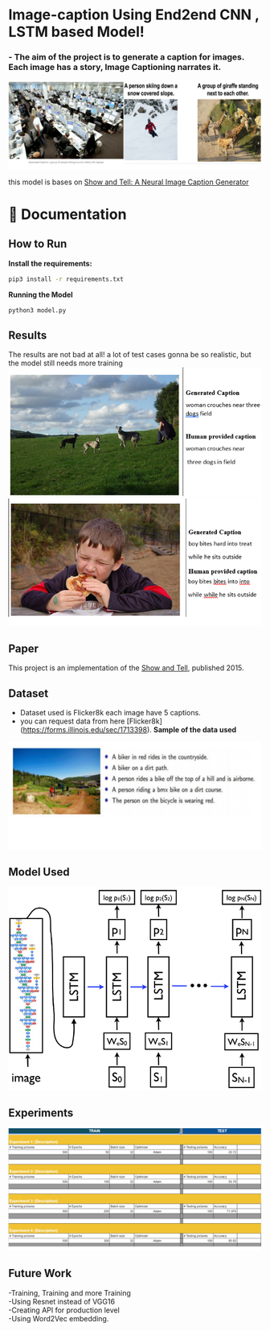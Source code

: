 # Image-caption Using End2end CNN , LSTM based Model!
<h3>- The aim of the project is to generate a caption for images.<br>
 Each image has a story, Image Captioning narrates it.
</h3>
<img src = "/PretrainedModel/Out.png">

 
 this model is bases on [Show and Tell: A Neural Image Caption Generator
](https://arxiv.org/pdf/1411.4555.pdf)

📖 Documentation
================
## How to Run
**Install the requirements:**
```bash
pip3 install -r requirements.txt 
```
**Running the Model**
```bash
python3 model.py
```

## Results

The results are not bad at all! a lot of test cases gonna be so realistic, but the model still needs more training
<img src = "/PretrainedModel/r1.png">
<img src = "/PretrainedModel/r2.png">

## Paper
This project is an implementation of the [Show and Tell](https://arxiv.org/pdf/1411.4555.pdf), published 2015.

## Dataset
- Dataset used is Flicker8k each image have 5 captions.
- you can request data from here [Flicker8k]
(https://forms.illinois.edu/sec/1713398).
**Sample of the data used**
<img src = "/PretrainedModel/dayaset.png">

## Model Used
<img src = "/PretrainedModel/model.png">

## Experiments

<img src = "/PretrainedModel/expermant.png">

## Future Work
-Training, Training and more Training<br>
-Using Resnet instead of VGG16<br>
-Creating API for production level <br>
-Using Word2Vec embedding.

